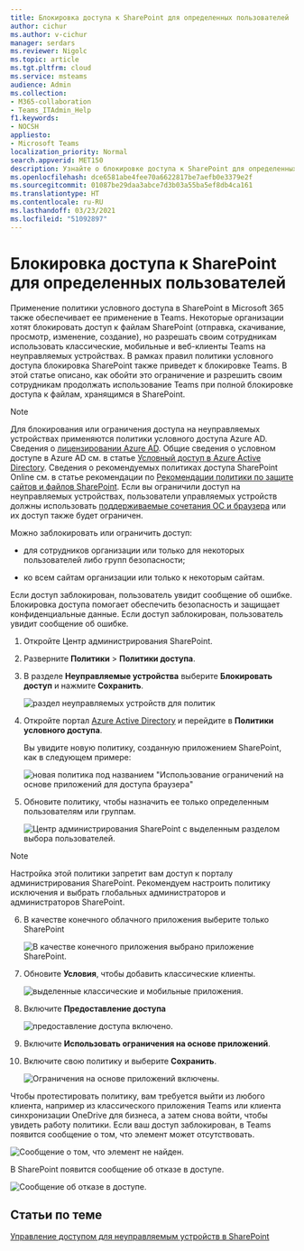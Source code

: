 ```yaml
---
title: Блокировка доступа к SharePoint для определенных пользователей
author: cichur
ms.author: v-cichur
manager: serdars
ms.reviewer: Nigolc
ms.topic: article
ms.tgt.pltfrm: cloud
ms.service: msteams
audience: Admin
ms.collection:
- M365-collaboration
- Teams_ITAdmin_Help
f1.keywords:
- NOCSH
appliesto:
- Microsoft Teams
localization_priority: Normal
search.appverid: MET150
description: Узнайте о блокировке доступа к SharePoint для определенных пользователей
ms.openlocfilehash: dce6581abe4fee70a6622817be7aefb0e3379e2f
ms.sourcegitcommit: 01087be29daa3abce7d3b03a55ba5ef8db4ca161
ms.translationtype: HT
ms.contentlocale: ru-RU
ms.lasthandoff: 03/23/2021
ms.locfileid: "51092897"
---
```

# <a name="block-access-to-sharepoint-for-specific-users"></a>Блокировка доступа к SharePoint для определенных пользователей

Применение политики условного доступа в SharePoint в Microsoft 365 также обеспечивает ее применение в Teams. Некоторые организации хотят блокировать доступ к файлам SharePoint (отправка, скачивание, просмотр, изменение, создание), но разрешать своим сотрудникам использовать классические, мобильные и веб-клиенты Teams на неуправляемых устройствах. В рамках правил политики условного доступа блокировка SharePoint также приведет к блокировке Teams. В этой статье описано, как обойти это ограничение и разрешить своим сотрудникам продолжать использование Teams при полной блокировке доступа к файлам, хранящимся в SharePoint.

> [!Note]
> Для блокирования или ограничения доступа на неуправляемых устройствах применяются политики условного доступа Azure AD. Сведения о [лицензировании Azure AD](https://azure.microsoft.com/pricing/details/active-directory/). Общие сведения о условном доступе в Azure AD см. в статье [Условный доступ в Azure Active Directory](/azure/active-directory/conditional-access/overview). Сведения о рекомендуемых политиках доступа SharePoint Online см. в статье рекомендации по [Рекомендации политики по защите сайтов и файлов SharePoint](/microsoft-365/enterprise/sharepoint-file-access-policies). Если вы ограничили доступ на неуправляемых устройствах, пользователи управляемых устройств должны использовать [поддерживаемые сочетания ОС и браузера](/azure/active-directory/conditional-access/technical-reference#client-apps-condition) или их доступ также будет ограничен.

Можно заблокировать или ограничить доступ:

- для сотрудников организации или только для некоторых пользователей либо групп безопасности;

- ко всем сайтам организации или только к некоторым сайтам.

Если доступ заблокирован, пользователь увидит сообщение об ошибке. Блокировка доступа помогает обеспечить безопасность и защищает конфиденциальные данные. Если доступ заблокирован, пользователь увидит сообщение об ошибке.

1. Откройте Центр администрирования SharePoint.

2. Разверните **Политики** > **Политики доступа**.

3. В разделе **Неуправляемые устройства** выберите **Блокировать доступ** и нажмите **Сохранить**.

   ![раздел неуправляемых устройств для политик](media/no-sharepoint-access1.png)

4. Откройте портал [Azure Active Directory](https://portal.azure.com/#blade/Microsoft_AAD_IAM/ConditionalAccessBlade/Policies) и перейдите в **Политики условного доступа**.

    Вы увидите новую политику, созданную приложением SharePoint, как в следующем примере:

    ![новая политика под названием "Использование ограничений на основе приложений для доступа браузера"](media/no-sharepoint-access2.png)

5. Обновите политику, чтобы назначить ее только определенным пользователям или группам.

    ![Центр администрирования SharePoint с выделенным разделом выбора пользователей.](media/no-sharepoint-access2b.png)

  > [!Note]
> Настройка этой политики запретит вам доступ к порталу администрирования SharePoint. Рекомендуем настроить политику исключения и выбрать глобальных администраторов и администраторов SharePoint.

6. В качестве конечного облачного приложения выберите только SharePoint

    ![В качестве конечного приложения выбрано приложение SharePoint.](media/no-sharepoint-access3.png)

7. Обновите **Условия**, чтобы добавить классические клиенты.

    ![выделенные классические и мобильные приложения.](media/no-sharepoint-access4.png)

8. Включите **Предоставление доступа**

    ![предоставление доступа включено.](media/no-sharepoint-access5.png)

9. Включите **Использовать ограничения на основе приложений**.

10. Включите свою политику и выберите **Сохранить**.

    ![Ограничения на основе приложений включены.](media/no-sharepoint-access6.png)

Чтобы протестировать политику, вам требуется выйти из любого клиента, например из классического приложения Teams или клиента синхронизации OneDrive для бизнеса, а затем снова войти, чтобы увидеть работу политики. Если ваш доступ заблокирован, в Teams появится сообщение о том, что элемент может отсутствовать.

 ![Сообщение о том, что элемент не найден.](media/access-denied-sharepoint.png)

В SharePoint появится сообщение об отказе в доступе.

![Сообщение об отказе в доступе.](media/blocked-access-warning.png)

## <a name="related-topics"></a>Статьи по теме

[Управление доступом для неуправляемым устройств в SharePoint](/sharepoint/control-access-from-unmanaged-devices)